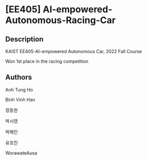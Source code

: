 # [EE405] AI-empowered-Autonomous-Racing-Car
## Description
KAIST EE405-AI-empowered Autonomous Car, 2022 Fall Course

Won 1st place in the racing competition

## Authors
Anh Tung Ho

Binh Vinh Han

정동원

박시영

박해인

유호진

WorawateAusa
